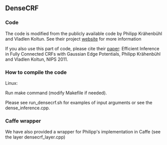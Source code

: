 ## DenseCRF 

### Code

The code is modified from the publicly available code by Philipp Krähenbühl and Vladlen Koltun.
See their project [website](http://www.philkr.net/home/densecrf) for more information 

If you also use this part of code, please cite their [paper](http://googledrive.com/host/0B6qziMs8hVGieFg0UzE0WmZaOW8/papers/densecrf.pdf):
Efficient Inference in Fully Connected CRFs with Gaussian Edge Potentials, Philipp Krähenbühl and Vladlen Koltun, NIPS 2011.

### How to compile the code

Linux: 

  Run make command (modify Makefile if needed).

Please see run_densecrf.sh for examples of input arguments or see the dense_inference.cpp.

### Caffe wrapper

We have also provided a wrapper for Philipp's implementation in Caffe (see the layer densecrf_layer.cpp)